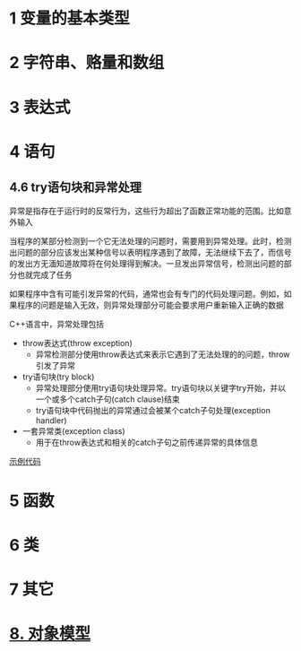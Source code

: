 # 1 变量的基本类型

# 2 字符串、赂量和数组

# 3 表达式

# 4 语句

## 4.6 try语句块和异常处理

异常是指存在于运行时的反常行为，这些行为超出了函数正常功能的范围。比如意外输入

当程序的某部分检测到一个它无法处理的问题时，需要用到异常处理。此时，检测出问题的部分应该发出某种信号以表明程序遇到了故障，无法继续下去了，而信号的发出方无湎知道故障将在何处理得到解决。一旦发出异常信号，检测出问题的部分也就完成了任务

如果程序中含有可能引发异常的代码，通常也会有专门的代码处理问题。例如，如果程序的问题是输入无效，则异常处理部分可能会要求用户重新输入正确的数据

C++语言中，异常处理包括

- throw表达式(throw exception)
  - 异常检测部分使用throw表达式来表示它遇到了无法处理的的问题，throw引发了异常
- try语句块(try block)
  - 异常处理部分使用try语句块处理异常。try语句块以关键字try开始，并以一个或多个catch子句(catch clause)结束
  - try语句块中代码抛出的异常通过会被某个catch子句处理(exception handler)
- 一套异常类(exception class)
  - 用于在throw表达式和相关的catch子句之前传递异常的具体信息

[示例代码](./exception_clause.cpp)

# 5 函数

# 6 类
# 7 其它
# [8. 对象模型](./object_model/object_model.md)
